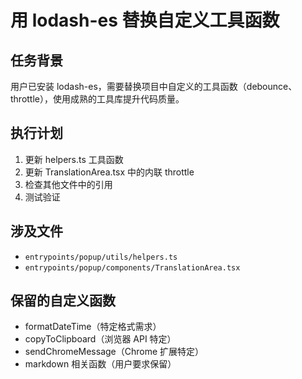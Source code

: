 # 用 lodash-es 替换自定义工具函数

## 任务背景

用户已安装 lodash-es，需要替换项目中自定义的工具函数（debounce、throttle），使用成熟的工具库提升代码质量。

## 执行计划

1. 更新 helpers.ts 工具函数
2. 更新 TranslationArea.tsx 中的内联 throttle
3. 检查其他文件中的引用
4. 测试验证

## 涉及文件

- `entrypoints/popup/utils/helpers.ts`
- `entrypoints/popup/components/TranslationArea.tsx`

## 保留的自定义函数

- formatDateTime（特定格式需求）
- copyToClipboard（浏览器 API 特定）
- sendChromeMessage（Chrome 扩展特定）
- markdown 相关函数（用户要求保留）
